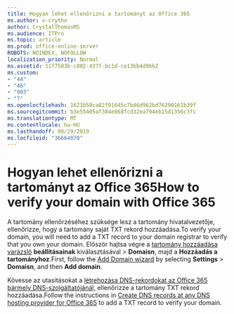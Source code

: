 ```yaml
---
title: Hogyan lehet ellenőrizni a tartományt az Office 365
ms.author: v-crytho
author: CrystalThomasMS
ms.audience: ITPro
ms.topic: article
ms.prod: office-online-server
ROBOTS: NOINDEX, NOFOLLOW
localization_priority: Normal
ms.assetid: 11f7503b-c802-437f-bc1d-ce13bb4d9bb2
ms.custom:
- "44"
- "46"
- "903"
- "7"
ms.openlocfilehash: 1621b58ca82f91645c7b46d962bd76290161b39f
ms.sourcegitcommit: b3e55405af384e868fcd32ea794eb15d1356c3fc
ms.translationtype: MT
ms.contentlocale: hu-HU
ms.lasthandoff: 08/29/2019
ms.locfileid: "36664070"
---
```

# <a name="how-to-verify-your-domain-with-office-365"></a><span data-ttu-id="dfab2-102">Hogyan lehet ellenőrizni a tartományt az Office 365</span><span class="sxs-lookup"><span data-stu-id="dfab2-102">How to verify your domain with Office 365</span></span>

<span data-ttu-id="dfab2-103">A tartomány ellenőrzéséhez szüksége lesz a tartomány hivatalvezetője, ellenőrizze, hogy a tartomány saját TXT rekord hozzáadása.</span><span class="sxs-lookup"><span data-stu-id="dfab2-103">To verify your domain, you will need to add a TXT record to your domain registrar to verify that you own your domain.</span></span> <span data-ttu-id="dfab2-104">Először hajtsa végre a [tartomány hozzáadása varázsló](https://portal.office.com/adminportal/home#/Domains) **beállításainak** kiválasztásával \> **Domaisn**, majd a **Hozzáadás a tartományhoz**.</span><span class="sxs-lookup"><span data-stu-id="dfab2-104">First, follow the [Add Domain wizard](https://portal.office.com/adminportal/home#/Domains) by selecting **Settings** \> **Domaisn**, and then **Add domain**.</span></span>
  
<span data-ttu-id="dfab2-105">Kövesse az utasításokat a [létrehozása DNS-rekordokat az Office 365 bármely DNS-szolgáltatójánál,](https://docs.microsoft.com/office365/admin/get-help-with-domains/create-dns-records-at-any-dns-hosting-provider) ellenőrizze a tartomány TXT rekord hozzáadása.</span><span class="sxs-lookup"><span data-stu-id="dfab2-105">Follow the instructions in [Create DNS records at any DNS hosting provider for Office 365](https://docs.microsoft.com/office365/admin/get-help-with-domains/create-dns-records-at-any-dns-hosting-provider) to add a TXT record to verify your domain.</span></span>
  